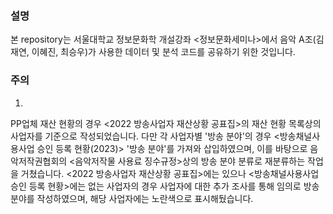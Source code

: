 ### 설명
본 repository는 서울대학교 정보문화학 개설강좌 <정보문화세미나>에서
음악 A조(김재연, 이혜진, 최승우)가 사용한 데이터 및 분석 코드를 공유하기 위한 것입니다.

### 주의
1. 
PP업체 재산 현황의 경우 <2022 방송사업자 재산상황 공표집>의 재산 현황 목록상의 사업자를 기준으로 작성되었습니다. 
다만 각 사업자별 '방송 분야'의 경우 <방송채널사용사업 승인 등록 현황(2023)> '방송 분야'를 가져와 삽입하였으며,
이를 바탕으로 음악저작권협회의 <음악저작물 사용료 징수규정>상의 방송 분야 분류로 재분류하는 작업을 거쳤습니다.
<2022 방송사업자 재산상황 공표집>에는 있으나 <방송채널사용사업 승인 등록 현황>에는 없는 사업자의 경우 
사업자에 대한 추가 조사를 통해 임의로 방송 분야를 작성하였으며, 해당 사업자에는 노란색으로 표시해뒀습니다.
